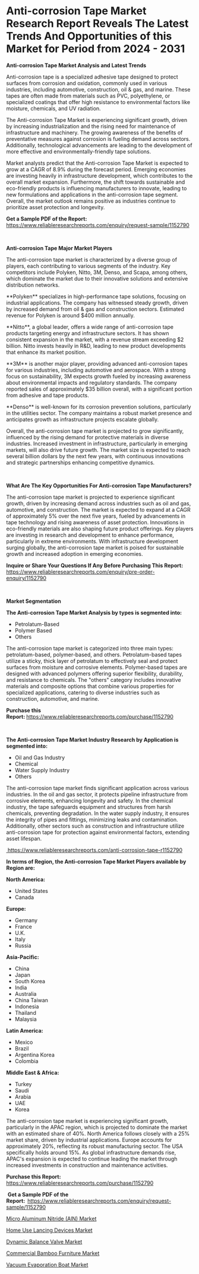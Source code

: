 <p><h1>Anti-corrosion Tape Market Research Report Reveals The Latest Trends And Opportunities of this Market for Period from 2024 - 2031</h1></p><p><strong>Anti-corrosion Tape Market Analysis and Latest Trends</strong></p>
<p><p>Anti-corrosion tape is a specialized adhesive tape designed to protect surfaces from corrosion and oxidation, commonly used in various industries, including automotive, construction, oil & gas, and marine. These tapes are often made from materials such as PVC, polyethylene, or specialized coatings that offer high resistance to environmental factors like moisture, chemicals, and UV radiation.</p><p>The Anti-corrosion Tape Market is experiencing significant growth, driven by increasing industrialization and the rising need for maintenance of infrastructure and machinery. The growing awareness of the benefits of preventative measures against corrosion is fueling demand across sectors. Additionally, technological advancements are leading to the development of more effective and environmentally-friendly tape solutions.</p><p>Market analysts predict that the Anti-corrosion Tape Market is expected to grow at a CAGR of 8.9% during the forecast period. Emerging economies are investing heavily in infrastructure development, which contributes to the overall market expansion. Furthermore, the shift towards sustainable and eco-friendly products is influencing manufacturers to innovate, leading to new formulations and applications in the anti-corrosion tape segment. Overall, the market outlook remains positive as industries continue to prioritize asset protection and longevity.</p></p>
<p><strong>Get a Sample PDF of the Report:&nbsp;</strong> <a href="https://www.reliableresearchreports.com/enquiry/request-sample/1152790">https://www.reliableresearchreports.com/enquiry/request-sample/1152790</a></p>
<p>&nbsp;</p>
<p><strong>Anti-corrosion Tape Major Market Players</strong></p>
<p><p>The anti-corrosion tape market is characterized by a diverse group of players, each contributing to various segments of the industry. Key competitors include Polyken, Nitto, 3M, Denso, and Scapa, among others, which dominate the market due to their innovative solutions and extensive distribution networks.</p><p>**Polyken** specializes in high-performance tape solutions, focusing on industrial applications. The company has witnessed steady growth, driven by increased demand from oil & gas and construction sectors. Estimated revenue for Polyken is around $400 million annually.</p><p>**Nitto**, a global leader, offers a wide range of anti-corrosion tape products targeting energy and infrastructure sectors. It has shown consistent expansion in the market, with a revenue stream exceeding $2 billion. Nitto invests heavily in R&D, leading to new product developments that enhance its market position.</p><p>**3M** is another major player, providing advanced anti-corrosion tapes for various industries, including automotive and aerospace. With a strong focus on sustainability, 3M expects growth fueled by increasing awareness about environmental impacts and regulatory standards. The company reported sales of approximately $35 billion overall, with a significant portion from adhesive and tape products.</p><p>**Denso** is well-known for its corrosion prevention solutions, particularly in the utilities sector. The company maintains a robust market presence and anticipates growth as infrastructure projects escalate globally. </p><p>Overall, the anti-corrosion tape market is projected to grow significantly, influenced by the rising demand for protective materials in diverse industries. Increased investment in infrastructure, particularly in emerging markets, will also drive future growth. The market size is expected to reach several billion dollars by the next few years, with continuous innovations and strategic partnerships enhancing competitive dynamics.</p></p>
<p>&nbsp;</p>
<p><strong>What Are The Key Opportunities For Anti-corrosion Tape Manufacturers?</strong></p>
<p><p>The anti-corrosion tape market is projected to experience significant growth, driven by increasing demand across industries such as oil and gas, automotive, and construction. The market is expected to expand at a CAGR of approximately 5% over the next five years, fueled by advancements in tape technology and rising awareness of asset protection. Innovations in eco-friendly materials are also shaping future product offerings. Key players are investing in research and development to enhance performance, particularly in extreme environments. With infrastructure development surging globally, the anti-corrosion tape market is poised for sustainable growth and increased adoption in emerging economies.</p></p>
<p><strong>Inquire or Share Your Questions If Any Before Purchasing This Report:</strong> <a href="https://www.reliableresearchreports.com/enquiry/pre-order-enquiry/1152790">https://www.reliableresearchreports.com/enquiry/pre-order-enquiry/1152790</a></p>
<p>&nbsp;</p>
<p><strong>Market Segmentation</strong></p>
<p><strong>The Anti-corrosion Tape Market Analysis by types is segmented into:</strong></p>
<p><ul><li>Petrolatum-Based</li><li>Polymer Based</li><li>Others</li></ul></p>
<p><p>The anti-corrosion tape market is categorized into three main types: petrolatum-based, polymer-based, and others. Petrolatum-based tapes utilize a sticky, thick layer of petrolatum to effectively seal and protect surfaces from moisture and corrosive elements. Polymer-based tapes are designed with advanced polymers offering superior flexibility, durability, and resistance to chemicals. The "others" category includes innovative materials and composite options that combine various properties for specialized applications, catering to diverse industries such as construction, automotive, and marine.</p></p>
<p><strong>Purchase this Report:&nbsp;</strong><a href="https://www.reliableresearchreports.com/purchase/1152790">https://www.reliableresearchreports.com/purchase/1152790</a></p>
<p>&nbsp;</p>
<p><strong>The Anti-corrosion Tape Market Industry Research by Application is segmented into:</strong></p>
<p><ul><li>Oil and Gas Industry</li><li>Chemical</li><li>Water Supply Industry</li><li>Others</li></ul></p>
<p><p>The anti-corrosion tape market finds significant application across various industries. In the oil and gas sector, it protects pipeline infrastructure from corrosive elements, enhancing longevity and safety. In the chemical industry, the tape safeguards equipment and structures from harsh chemicals, preventing degradation. In the water supply industry, it ensures the integrity of pipes and fittings, minimizing leaks and contamination. Additionally, other sectors such as construction and infrastructure utilize anti-corrosion tape for protection against environmental factors, extending asset lifespan.</p></p>
<p><a href="https://www.reliableresearchreports.com/anti-corrosion-tape-r1152790">&nbsp;https://www.reliableresearchreports.com/anti-corrosion-tape-r1152790</a></p>
<p><strong>In terms of Region, the Anti-corrosion Tape Market Players available by Region are:</strong></p>
<p>
    <p> <strong> North America: </strong>
        <ul>
            <li>United States</li>
            <li>Canada</li>
        </ul>
        </p> 
    <p> <strong> Europe: </strong>
        <ul>
            <li>Germany</li>
            <li>France</li>
            <li>U.K.</li>
            <li>Italy</li>
            <li>Russia</li>
        </ul>
        </p> 
    <p> <strong> Asia-Pacific: </strong>
        <ul>
            <li>China</li>
            <li>Japan</li>
            <li>South Korea</li>
            <li>India</li>
            <li>Australia</li>
            <li>China Taiwan</li>
            <li>Indonesia</li>
            <li>Thailand</li>
            <li>Malaysia</li>
        </ul>
        </p> 
    <p> <strong> Latin America: </strong>
        <ul>
            <li>Mexico</li>
            <li>Brazil</li>
            <li>Argentina Korea</li>
            <li>Colombia</li>
        </ul>
        </p> 
    <p> <strong> Middle East & Africa: </strong>
        <ul>
            <li>Turkey</li>
            <li>Saudi</li>
            <li>Arabia</li>
            <li>UAE</li>
            <li>Korea</li>
        </ul>
    </p>
    </p>
<p><p>The anti-corrosion tape market is experiencing significant growth, particularly in the APAC region, which is projected to dominate the market with an estimated share of 40%. North America follows closely with a 25% market share, driven by industrial applications. Europe accounts for approximately 20%, reflecting its robust manufacturing sector. The USA specifically holds around 15%. As global infrastructure demands rise, APAC's expansion is expected to continue leading the market through increased investments in construction and maintenance activities.</p></p>
<p><strong>Purchase this Report: </strong><a href="https://www.reliableresearchreports.com/purchase/1152790">https://www.reliableresearchreports.com/purchase/1152790</a></p>
<p>&nbsp;<strong>Get a Sample PDF of the Report:&nbsp;&nbsp;</strong><a href="https://www.reliableresearchreports.com/enquiry/request-sample/1152790">https://www.reliableresearchreports.com/enquiry/request-sample/1152790</a></p>
<p><strong></strong></p>
<p><p><a href="https://issuu.com/reportprime-2/docs/micro-aluminum-nitride-aln-market-s_282535cac09729">Micro Aluminum Nitride (AlN) Market</a></p><p><a href="https://github.com/AshrafKhan865/Market-Research-Report-List-1/blob/main/home-use-lancing-devices-market.md">Home Use Lancing Devices Market</a></p><p><a href="https://www.linkedin.com/pulse/global-dynamic-balance-valve-market-landscape-future-nkfpe?trackingId=6Ysr71JXSFa%2FxjfQnVmuug%3D%3D">Dynamic Balance Valve Market</a></p><p><a href="https://www.linkedin.com/pulse/commercial-bamboo-furniture-market-global-regional-analysis-zuhbe?trackingId=m4bgh2xfTNqfZ%2B%2BW2DfFZg%3D%3D">Commercial Bamboo Furniture Market</a></p><p><a href="https://github.com/bmorecock/Market-Research-Report-List-5/blob/main/vacuum-evaporation-boat-market.md">Vacuum Evaporation Boat Market</a></p></p>